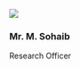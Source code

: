 [![](https://giki.edu.pk/wp-content/uploads/2019/11/profile-picture-1-640x450.webp)](https://giki.edu.pk/wp-content/uploads/2019/11/profile-picture-1.webp)
### Mr. M. Sohaib
Research Officer
